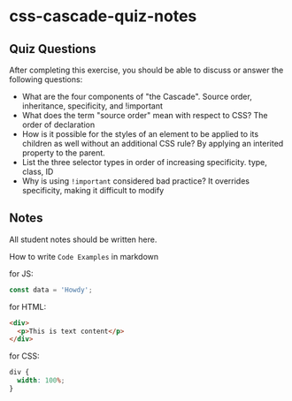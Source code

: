 # css-cascade-quiz-notes

## Quiz Questions

After completing this exercise, you should be able to discuss or answer the following questions:

- What are the four components of "the Cascade".
  Source order, inheritance, specificity, and !important
- What does the term "source order" mean with respect to CSS?
  The order of declaration
- How is it possible for the styles of an element to be applied to its children as well without an additional CSS rule?
  By applying an interited property to the parent.
- List the three selector types in order of increasing specificity.
  type, class, ID
- Why is using `!important` considered bad practice?
  It overrides specificity, making it difficult to modify

## Notes

All student notes should be written here.

How to write `Code Examples` in markdown

for JS:

```javascript
const data = 'Howdy';
```

for HTML:

```html
<div>
  <p>This is text content</p>
</div>
```

for CSS:

```css
div {
  width: 100%;
}
```
